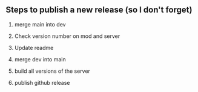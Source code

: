 ## Steps to publish a new release (so I don't forget)
1) merge main into dev
2) Check version number on mod and server
3) Update readme

6) merge dev into main
7) build all versions of the server
8) publish github release